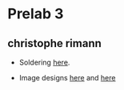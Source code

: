 # Prelab 3
## christophe rimann

* Soldering [here](https://github.com/infobiac/Interactive-Lab-Hub/blob/master/prelabs/IMG_3068.jpeg).

* Image designs [here](https://github.com/infobiac/Interactive-Lab-Hub/blob/master/prelabs/new%20doc%202018-09-13%2009.18.10_1.jpg) and [here](https://github.com/infobiac/Interactive-Lab-Hub/blob/master/prelabs/new%20doc%202018-09-13%2009.18.10_2.jpg)
